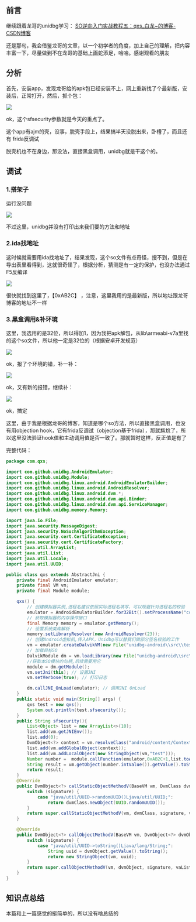 ## 前言

继续跟着龙哥的unidbg学习： [SO逆向入门实战教程五：qxs\_白龙\~的博客-CSDN博客](https://blog.csdn.net/qq_38851536/article/details/117828334 "SO逆向入门实战教程五：qxs_白龙~的博客-CSDN博客")

还是那句，我会借鉴龙哥的文章，以一个初学者的角度，加上自己的理解，把内容丰富一下，尽量做到不在龙哥的基础上画蛇添足，哈哈。感谢观看的朋友

## 分析

首先，安装app，发现龙哥给的apk包已经安装不上，网上重新找了个最新版，安装后，正常打开，然后，抓个包：

![](https://img-blog.csdnimg.cn/img_convert/fca5589d28b1462bcdc3c337b0070807.png)

ok，这个sfsecurity参数就是今天的重点了。

这个app有ajm的壳，没事，脱壳手段上，结果搞半天没脱出来，卧槽了，而且还有 frida反调试

脱壳机也不在身边，那没法，直接黑盒调用，unidbg就是干这个的。

## 调试

### 1.搭架子

运行没问题

![](https://img-blog.csdnimg.cn/img_convert/c6a0db8849283722ad75d4afaab95ff4.png)

不过这里，unidbg并没有打印出来我们要的方法和地址

### 2.ida找地址

这时候就需要用ida找地址了，结果发现，这个so文件有点奇怪，搜不到，但是在导出表里看得到，这就很奇怪了，根据分析，猜测是有一定的保护，也没办法通过F5反编译

![](https://img-blog.csdnimg.cn/img_convert/d4b1fb00644e523559e021af107cfb6e.png)

很快就找到这里了，【0xAB2C】 ，注意，这里我用的是最新版，所以地址跟龙哥博客的地址不一样

### 3.黑盒调用\&补环境

这里，我选用的是32位，所以得加1，因为我把apk解包，从lib\\armeabi-v7a里找的这个so文件，所以他一定是32位的（根据安卓开发规范）

![](https://img-blog.csdnimg.cn/img_convert/bbcd83a02e0dd5135fe7fb595505b017.png)

ok，报了个环境的错，补一补：

![](https://img-blog.csdnimg.cn/img_convert/ca009678e527a25849c16c9d79ba0ac9.png)

ok，又有新的报错，继续补：

![](https://img-blog.csdnimg.cn/img_convert/580e0c28933358bdb1798b5c4d0b8284.png)

ok，搞定

这里，由于我是根据龙哥的博客，知道是哪个so方法，所以直接黑盒调用，也没有用objection hook，它有frida反调试（objection基于frida），那就尴尬了，所以这里没法验证hook值和主动调用值是否一致了。那就暂时这样，反正值是有了

完整代码：

```java
package com.qxs;

import com.github.unidbg.AndroidEmulator;
import com.github.unidbg.Module;
import com.github.unidbg.linux.android.AndroidEmulatorBuilder;
import com.github.unidbg.linux.android.AndroidResolver;
import com.github.unidbg.linux.android.dvm.*;
import com.github.unidbg.linux.android.dvm.api.Binder;
import com.github.unidbg.linux.android.dvm.api.ServiceManager;
import com.github.unidbg.memory.Memory;

import java.io.File;
import java.security.MessageDigest;
import java.security.NoSuchAlgorithmException;
import java.security.cert.CertificateException;
import java.security.cert.CertificateFactory;
import java.util.ArrayList;
import java.util.List;
import java.util.Locale;
import java.util.UUID;

public class qxs extends AbstractJni {
    private final AndroidEmulator emulator;
    private final VM vm;
    private final Module module;

    qxs() {
        // 创建模拟器实例,进程名建议依照实际进程名填写，可以规避针对进程名的校验
        emulator = AndroidEmulatorBuilder.for32Bit().setProcessName("com.sina.oasis").build();
        // 获取模拟器的内存操作接口
        final Memory memory = emulator.getMemory();
        // 设置系统类库解析
        memory.setLibraryResolver(new AndroidResolver(23));
        // 创建Android虚拟机,传入APK，Unidbg可以替我们做部分签名校验的工作
        vm = emulator.createDalvikVM(new File("unidbg-android\\src\\test\\java\\com\\qxs\\com.sfacg.apk"));
        // 加载目标SO
        DalvikModule dm = vm.loadLibrary(new File("unidbg-android\\src\\test\\java\\com\\qxs\\libsfdata.so"), true); // 加载so到虚拟内存
        //获取本SO模块的句柄,后续需要用它
        module = dm.getModule();
        vm.setJni(this); // 设置JNI
        vm.setVerbose(true); // 打印日志

        dm.callJNI_OnLoad(emulator); // 调用JNI OnLoad
    }
    public static void main(String[] args) {
        qxs test = new qxs();
        System.out.println(test.sfsecurity());
    }
    public String sfsecurity(){
        List<Object> list = new ArrayList<>(10);
        list.add(vm.getJNIEnv());
        list.add(0);
        DvmObject<?> context = vm.resolveClass("android/content/Context").newObject(null);
        list.add(vm.addGlobalObject(context));
        list.add(vm.addLocalObject(new StringObject(vm,"test")));
        Number number =  module.callFunction(emulator,0xAB2C+1,list.toArray());
        String result = vm.getObject(number.intValue()).getValue().toString();
        return result;
    }
    @Override
    public DvmObject<?> callStaticObjectMethodV(BaseVM vm, DvmClass dvmClass, String signature, VaList vaList) {
        switch (signature) {
            case "java/util/UUID->randomUUID()Ljava/util/UUID;":
                return dvmClass.newObject(UUID.randomUUID());
        }
        return super.callStaticObjectMethodV(vm, dvmClass, signature, vaList);
    }

    @Override
    public DvmObject<?> callObjectMethodV(BaseVM vm, DvmObject<?> dvmObject, String signature, VaList vaList) {
        switch (signature) {
            case "java/util/UUID->toString()Ljava/lang/String;":
                String uuid = dvmObject.getValue().toString();
                return new StringObject(vm, uuid);
        }
        return super.callObjectMethodV(vm, dvmObject, signature, vaList);
    }
}
```

## 知识点总结

本篇和上一篇感觉的挺简单的，所以没有啥总结的